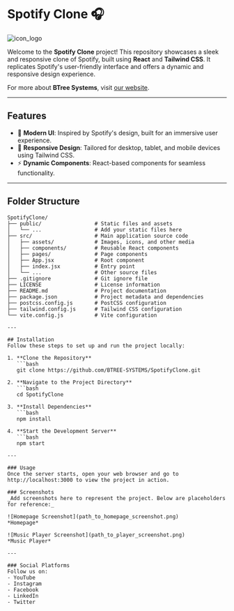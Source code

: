 # Spotify Clone 🎧

![icon_logo](https://github.com/varun-FSDeveloper/BTreeFlight/assets/153975508/7b010aed-1466-46e3-8636-891bf59dcb25)

Welcome to the **Spotify Clone** project! This repository showcases a sleek and responsive clone of Spotify, built using **React** and **Tailwind CSS**. It replicates Spotify's user-friendly interface and offers a dynamic and responsive design experience.

For more about **BTree Systems**, visit [our website](https://btreesystems.com).

---

## Features

- 🎨 **Modern UI**: Inspired by Spotify's design, built for an immersive user experience.  
- 📱 **Responsive Design**: Tailored for desktop, tablet, and mobile devices using Tailwind CSS.  
- ⚡ **Dynamic Components**: React-based components for seamless functionality.  

---

## Folder Structure

```plaintext
SpotifyClone/
├── public/                 # Static files and assets
│   └── ...                 # Add your static files here
├── src/                    # Main application source code
│   ├── assets/             # Images, icons, and other media
│   ├── components/         # Reusable React components
│   ├── pages/              # Page components
│   ├── App.jsx             # Root component
│   ├── index.jsx           # Entry point
│   └── ...                 # Other source files
├── .gitignore              # Git ignore file
├── LICENSE                 # License information
├── README.md               # Project documentation
├── package.json            # Project metadata and dependencies
├── postcss.config.js       # PostCSS configuration
├── tailwind.config.js      # Tailwind CSS configuration
└── vite.config.js          # Vite configuration

---

## Installation
Follow these steps to set up and run the project locally:

1. **Clone the Repository**  
   ```bash
   git clone https://github.com/BTREE-SYSTEMS/SpotifyClone.git

2. **Navigate to the Project Directory**  
   ```bash
   cd SpotifyClone

3. **Install Dependencies**  
   ```bash
   npm install

4. **Start the Development Server**  
   ```bash
   npm start

---

### Usage  
Once the server starts, open your web browser and go to http://localhost:3000 to view the project in action.

### Screenshots  
_Add screenshots here to represent the project. Below are placeholders for reference:_  

![Homepage Screenshot](path_to_homepage_screenshot.png)  
*Homepage*  

![Music Player Screenshot](path_to_player_screenshot.png)  
*Music Player*

---

### Social Platforms  
Follow us on:  
- YouTube  
- Instagram  
- Facebook  
- LinkedIn  
- Twitter  




